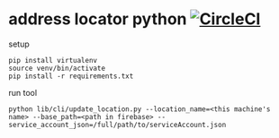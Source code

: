 # address locator python [![CircleCI](https://circleci.com/gh/alt-locator/address-locator-python.svg?style=svg)](https://circleci.com/gh/alt-locator/address-locator-python)


setup

```
pip install virtualenv
source venv/bin/activate
pip install -r requirements.txt
```

run tool

```
python lib/cli/update_location.py --location_name=<this machine's name> --base_path=<path in firebase> --service_account_json=/full/path/to/serviceAccount.json
```
